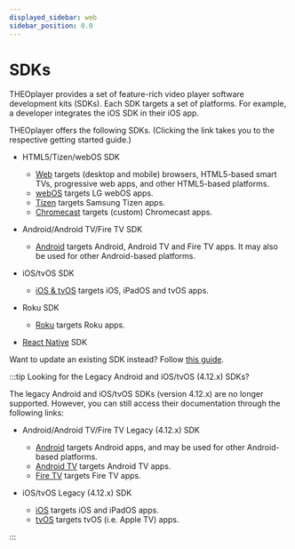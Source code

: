 ```yaml
---
displayed_sidebar: web
sidebar_position: 0.0
---
```


# SDKs

THEOplayer provides a set of feature-rich video player software development kits (SDKs).
Each SDK targets a set of platforms.
For example, a developer integrates the iOS SDK in their iOS app.

THEOplayer offers the following SDKs. (Clicking the link takes you to the respective getting started guide.)

- HTML5/Tizen/webOS SDK
  - [Web](./01-web/00-getting-started.mdx) targets (desktop and mobile) browsers, HTML5-based smart TVs, progressive web apps, and other HTML5-based platforms.
  - [webOS](./07-webos/00-getting-started.md) targets LG webOS apps.
  - [Tizen](./08-tizen/00-getting-started.md) targets Samsung Tizen apps.
  - [Chromecast](./06-chromecast/00-getting-started.md) targets (custom) Chromecast apps.

- Android/Android TV/Fire TV SDK
  - [Android](02-android/00-getting-started.mdx) targets Android, Android TV and Fire TV apps. It may also be used for other Android-based platforms.

- iOS/tvOS SDK
  - [iOS & tvOS](03-ios/00-getting-started.mdx) targets iOS, iPadOS and tvOS apps.

- Roku SDK
  - [Roku](./09-roku/00-getting-started.mdx) targets Roku apps.

- [React Native](../../external/react-native-theoplayer/doc/getting-started.md) SDK

Want to update an existing SDK instead? Follow [this guide](./01-how-to-update-a-sdk.md).

:::tip Looking for the Legacy Android and iOS/tvOS (4.12.x) SDKs?

The legacy Android and iOS/tvOS SDKs (version 4.12.x) are no longer supported.
However, you can still access their documentation through the following links:

- Android/Android TV/Fire TV Legacy (4.12.x) SDK
  - [Android](../../../version-v4/getting-started/01-sdks/02-android/00-getting-started.md) targets Android apps, and may be used for other Android-based platforms.
  - [Android TV](../../../version-v4/getting-started/01-sdks/04-android-tv/00-getting-started.md) targets Android TV apps.
  - [Fire TV](../../../version-v4/getting-started/01-sdks/10-fire-tv/00-getting-started.md) targets Fire TV apps.

- iOS/tvOS Legacy (4.12.x) SDK
  - [iOS](../../../version-v4/getting-started/01-sdks/03-ios/00-getting-started.md) targets iOS and iPadOS apps.
  - [tvOS](../../../version-v4/getting-started/01-sdks/05-tvos/00-getting-started.md) targets tvOS (i.e. Apple TV) apps.

:::
